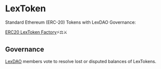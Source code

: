 # LexToken
Standard Ethereum (ERC-20) Tokens with LexDAO Governance:

[ERC20 LexToken Factory](https://etherscan.io/address/0x8e80207b67e7a3352e1624be5c13402b4c8ea8cc#code)⚡⚖️⚔️

## Governance

[LexDAO](http://nightly.aragon.org/#/lexdao) members vote to resolve lost or disputed balances of LexTokens.
